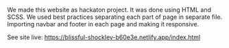 We made this website as hackaton project. It was done using HTML and SCSS.
We used best practices separating each part of page in separate file. Importing navbar and footer in each page and making it responsive.

See site live: https://blissful-shockley-b60e3e.netlify.app/index.html
